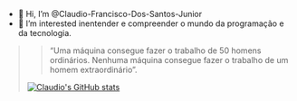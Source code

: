 - 👋 Hi, I’m @Claudio-Francisco-Dos-Santos-Junior
- 👀 I’m interested inentender e compreender o mundo da programação e da tecnologia.

<blockquote>

> “Uma máquina consegue fazer o trabalho de 50 homens ordinários. Nenhuma máquina consegue fazer o trabalho de um homem extraordinário”.

<!---
Claudio-Francisco-Dos-Santos-Junior/Claudio-Francisco-Dos-Santos-Junior is a ✨ special ✨ repository because its `README.md` (this file) appears on your GitHub profile.
You can click the Preview link to take a look at your changes.
--->
  
  [![Claudio's GitHub stats](https://github-readme-stats.vercel.app/api?username=Claudio-Francisco-Dos-Santos-Junior)](https://github.com/Claudio-Francisco-Dos-Santos-Junior/github-readme-stats)
